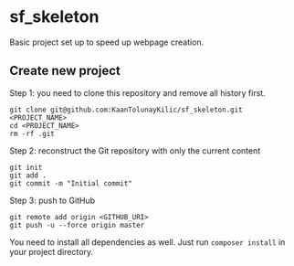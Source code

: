 # sf_skeleton
Basic project set up to speed up webpage creation.

## Create new project

Step 1: you need to clone this repository and remove all history first.

```
git clone git@github.com:KaanTolunayKilic/sf_skeleton.git <PROJECT_NAME>
cd <PROJECT_NAME>
rm -rf .git
```

Step 2: reconstruct the Git repository with only the current content

```
git init
git add .
git commit -m "Initial commit"
```

Step 3: push to GitHub

```
git remote add origin <GITHUB_URI>
git push -u --force origin master
```

You need to install all dependencies as well. Just run `composer install` in your project directory.
